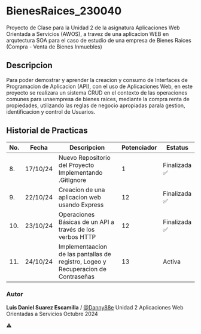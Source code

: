 # BienesRaices_230040
Proyecto de Clase para la Unidad 2 de la asignatura Aplicaciones Web Orientada a Servicios (AWOS), a travez de una aplicacion WEB en arqutectura SOA para el caso de estudio de una empresa de Bienes Raices (Compra - Venta de Bienes Inmuebles)

## Descripcion

Para poder demostrar y aprender la creacion y consumo de Interfaces de Programacion de Aplicacion (API), con el uso de Aplicaciones Web, en este proyecto se realizara un sistema CRUD en el contexto de las operaciones comunes para unaempresa de bienes raices, mediante la compra renta de propiedades, utilizando las reglas de negocio apropiadas parala gestion, identificacion y control de Usuarios.

## Historial de Practicas

|No.|Fecha|Descripcion|Potenciador|Estatus|
|--|--|--|--|--|
|8.|17/10/24|Nuevo Repositorio del Proyecto Implementando .GitIgnore|1|Finalizada ✅|
|9.|22/10/24|Creacion de una aplicacion web usando Express|12|Finalizada ✅|
|10.|23/10/24|Operaciones Básicas de un API a través de los verbos HTTP|12|Finalizada ✅|
|11.|24/10/24|Implementaacion de las pantallas de registro, Logeo y Recuperacion de Contraseñas|13|Activa|



### Autor
**Luis Daniel Suarez Escamilla** / [@Danny88e](https://github.com/Danny88e)
Unidad 2
Aplicaciones Web Orientadas a Servicios
Octubre 2024

⚠️